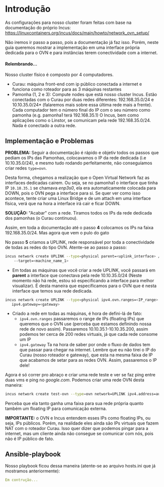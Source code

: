 # Introdução
As configurações para nosso cluster foram feitas com base na documentação do próprio Incus:
https://linuxcontainers.org/incus/docs/main/howto/network_ovn_setup/

Não iremos ir passo a passo, pois a documentação já faz isso. Porém, neste guia queremos mostrar a implementação em uma interface própria dedicada para o OVN e para instâncias terem conectividade com a internet.

#### Relembrando...
Nosso cluster físico é composto por 4 computadores. 
- Curau: máquina front-end com ip público conectada a internet e funciona como roteador para as 3 máquinas restantes
- Pamonha (1, 2 e 3): Compute nodes que está nosso cluster Incus. Estão conectadas com o Curau por duas redes diferentes: 192.168.35.0/24 e 10.10.35.0/24* (falaremos mais sobre essa última rede mais a frente). Cada computador tem o número final do IP com o seu número como pamonha (e.g. pamonha1 terá 192.168.35.1)
O Incus, bem como aplicações como o Linstor, se comunicam pela rede 192.168.35.0/24. Nada é conectado a outra rede.

## Implementação e Problemas
**PROBLEMA:** Seguir a documentação é rápido e objetiv todos os passos que pediam os IPs das Pamonhas, colocavamos o IP da rede dedicada (i.e 10.10.35.0/24), e mesmo tudo rodando perfeitamente, não conseguíamos criar redes ```type=ovn```.

Desta forma, chegamos a realização que o Open Virtual Network faz as interfaces dedicadas cairem. Ou seja, se no pamonha1 o interface que tinha IP ```10.10.35.1``` se chamava *enp3s0*, ela era automaticamente colocada para DOWN, pois o OVN pega a interface para si. Se quer ver como isso acontece, tente criar uma Linux Bridge e de um attach em uma interface física, verá que na hora a interface irá cair e ficar DOWN.

**SOLUÇÃO:** 
"Acabar" com a rede. Tiramos todos os IPs da rede dedicada dos pamonhas (o Curau continuou). 

Assim, em toda a documentação até o passo **4** colocamos os IPs na faixa 192.168.35.0/24. Mas agora que vem o pulo do gato

No passo **5** criamos a UPLINK, rede responsável por toda a conectividade de todas as redes do tipo OVN. Atente-se ao passo a passo:
``` sh
incus network create UPLINK --type=physical parent=<uplink_interface> /
	--target=<machine_name_1>
```
- Em todas as máquinas que você criar a rede UPLINK, você passará em **parent** a interface que conectava pela rede 10.10.35.0/24 (Neste momento não há rede, estou só especificando a interface para melhor visualizar). É desta maneira que específicamos para o OVN que é nesta interface que temos sua rede dedicada.

``` sh
incus network create UPLINK --type=physical ipv4.ovn.ranges=<IP_range>
   ipv4.gateway=<gateway>
```
* Criado a rede em todas as máquinas, é hora de defini-lá de fato:
	* ```ipv4.ovn.ranges``` passaremos o range de IPs (floating IPs) que queremos que o OVN use (perceba que estamos definindo nossa rede de novo assim). Passaremos 10.10.35.1-10.10.35.200, assim podemos ter cerca de 200 redes virtuais, já que cada rede consome um IP
	* ```ipv4.gateway``` Ta na hora de saber por onde o fluxo de dados tem que passar para chegar na internet. Lembre que eu não tirei o IP do Curau (nosso roteador e gateway), que esta na mesma faixa de IP que acabamos de setar para as redes OVN. Assim, passaremos o IP dele!

Agora é só correr pro abraço e criar uma rede teste e ver se faz ping entre duas vms e ping no *google.com*. Podemos criar uma rede OVN desta maneira:
```sh
incus network create test-ovn --type=ovn network=UPLINK ipv4.address=auto
```
Perceba que ela tanto ganha uma faixa para sua rede própria quanto também um floating IP para comunicação externa.

**IMPORTANTE:** o OVN e Incus entendem esses IPs como floating IPs, ou seja, IPs públicos. Porém, na realidade eles ainda são IPs virtuais que fazem NAT com o roteador Curau. Isso quer dizer que podemos pingar para a internet, mas um cliente ainda não consegue se comunicar com nós, pois não é IP público de fato.

## Ansible-playbook
Nosso playbook ficou dessa maneira (atente-se ao arquivo hosts.ini que já mostramos anteriormente):
```yaml
Em contrução...
```
